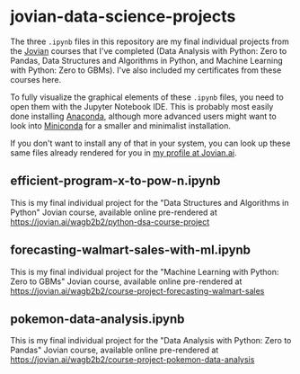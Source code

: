 # jovian-data-science-projects
The three `.ipynb` files in this repository are my final individual projects from the [Jovian](https://www.jovian.ai/) courses that I've completed (Data Analysis with Python: Zero to Pandas, Data Structures and Algorithms in Python, and Machine Learning with Python: Zero to GBMs). I've also included my certificates from these courses here.

To fully visualize the graphical elements of these `.ipynb` files, you need to open them with the Jupyter Notebook IDE. This is probably most easily done installing [Anaconda](https://www.anaconda.com/), although more advanced users might want to look into [Miniconda](https://docs.conda.io/en/latest/miniconda.html) for a smaller and minimalist installation.

If you don't want to install any of that in your system, you can look up these same files already rendered for you in [my profile at Jovian.ai](https://jovian.ai/wagb2b2).

## efficient-program-x-to-pow-n.ipynb
This is my final individual project for the "Data Structures and Algorithms in Python" Jovian course, available online pre-rendered at <https://jovian.ai/wagb2b2/python-dsa-course-project>

## forecasting-walmart-sales-with-ml.ipynb
This is my final individual project for the "Machine Learning with Python: Zero to GBMs" Jovian course, available online pre-rendered at <https://jovian.ai/wagb2b2/course-project-forecasting-walmart-sales>

## pokemon-data-analysis.ipynb
This is my final individual project for the "Data Analysis with Python: Zero to Pandas" Jovian course, available online pre-rendered at <https://jovian.ai/wagb2b2/course-project-pokemon-data-analysis>

